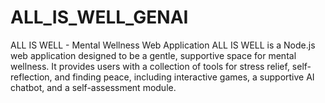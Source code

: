 # ALL_IS_WELL_GENAI
ALL IS WELL - Mental Wellness Web Application ALL IS WELL is a Node.js web application designed to be a gentle, supportive space for mental wellness. It provides users with a collection of tools for stress relief, self-reflection, and finding peace, including interactive games, a supportive AI chatbot, and a self-assessment module.
